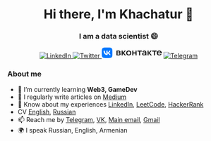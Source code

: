 <div id="header" align="center">
    <h1>Hi there, I'm Khachatur 👋</h1>
    <h3>I am a data scientist 😄</h3>
</div>

<div id="socials" align="center">
    <a href="https://www.linkedin.com/in/khachatur-karapetian-71a2aba2/">
    <img src="https://img.shields.io/badge/LinkedIn-blue?style=for-the-badge&logo=linkedin&logoColor=white" alt="LinkedIn"/>
  </a>
  <a href="twitter-url">
    <img src="https://img.shields.io/badge/Twitter-blue?style=for-the-badge&logo=twitter&logoColor=white" alt="Twitter"/>
  </a>
  <svg width="136" height="24" fill="none" xmlns="http://www.w3.org/2000/svg"><g clip-path="url(#new_logo_vk_with_text__a)"><g clip-path="url(#new_logo_vk_with_text__b)"><path fill-rule="evenodd" clip-rule="evenodd" d="M67 12.5c0 3.34-2.43 5.5-5.88 5.5-3.45 0-5.88-2.16-5.88-5.5S57.67 7 61.12 7C64.57 7 67 9.16 67 12.5Zm-9.22 0c0 2.07 1.35 3.5 3.34 3.5s3.34-1.43 3.34-3.5-1.35-3.45-3.34-3.45-3.34 1.38-3.34 3.45Zm-17.03-.21c.95-.44 1.56-1.18 1.56-2.33 0-1.73-1.58-2.96-3.87-2.96h-5.27v11h5.5c2.37 0 4.02-1.29 4.02-3.05 0-1.33-.87-2.32-1.94-2.66ZM35.6 9.01h2.83c.85 0 1.44.5 1.44 1.2s-.6 1.2-1.44 1.2h-2.83V9ZM38.67 16h-3.06V13.3h3.06c.96 0 1.59.55 1.59 1.36 0 .8-.63 1.33-1.59 1.33ZM51.84 18h3.19l-5.06-5.71L54.61 7h-2.9l-3.68 4.27h-.6V7H45v11h2.44v-4.38h.59l3.8 4.38ZM76.47 7v4.34h-4.93V7H69.1v11h2.43v-4.44h4.93V18h2.43V7h-2.43ZM86.9 18h-2.44V9.22h-3.8V7H90.7v2.22h-3.8V18Zm9.7-11c-2.14 0-4.02.89-4.57 2.8l2.24.37a2.38 2.38 0 0 1 2.2-1.25c1.33 0 2.12.9 2.22 2.33h-2.37c-3.23 0-4.84 1.42-4.84 3.45 0 2.05 1.59 3.3 3.83 3.3 1.8 0 3-.82 3.53-1.73l.5 1.73h1.8v-6.18c0-3.19-1.73-4.82-4.54-4.82Zm-.72 9.16c-1.19 0-1.95-.61-1.95-1.57 0-.84.62-1.43 2.48-1.43h2.3c0 1.8-1.14 3-2.83 3ZM113.73 18h-3.2l-3.8-4.38h-.6V18h-2.42V7h2.43v4.27h.59L110.4 7h2.9l-4.63 5.29 5.05 5.71Zm4.27 0h2.44V9.22h3.8V7H114.2v2.22h3.8V18Zm12.3-11c3.33 0 5.7 2.2 5.7 5.37 0 .3-.02.55-.04.79h-8.84c.23 1.69 1.46 2.83 3.32 2.83 1.29 0 2.3-.55 2.83-1.33l2.29.38c-.83 2.1-2.98 2.96-5.27 2.96-3.34 0-5.71-2.18-5.71-5.5s2.37-5.5 5.71-5.5Zm3.06 4.25A3.06 3.06 0 0 0 130.29 9a3 3 0 0 0-3.02 2.25h6.09Z" fill="currentColor"></path><path d="M11.5 24h1c5.44 0 8.15 0 9.83-1.68C24 20.64 24 17.92 24 12.5v-1.02c0-5.4 0-8.12-1.67-9.8C20.65 0 17.93 0 12.5 0h-1C6.06 0 3.35 0 1.67 1.68 0 3.36 0 6.08 0 11.5v1.02c0 5.4 0 8.12 1.68 9.8C3.36 24 6.08 24 11.5 24Z" fill="#07F"></path><path d="M12.77 17.29c-5.47 0-8.59-3.75-8.72-9.99h2.74c.09 4.58 2.11 6.52 3.71 6.92V7.3h2.58v3.95c1.58-.17 3.24-1.97 3.8-3.95h2.58a7.62 7.62 0 0 1-3.51 4.98 7.9 7.9 0 0 1 4.11 5.01h-2.84a4.94 4.94 0 0 0-4.14-3.57v3.57h-.31Z" fill="#fff"></path></g></g><defs><clipPath id="new_logo_vk_with_text__a"><path fill="#fff" transform="translate(.001)" d="M0 0h136v24H0z"></path></clipPath><clipPath id="new_logo_vk_with_text__b"><path fill="#fff" transform="translate(0 -12)" d="M0 0h136v48H0z"></path></clipPath></defs></svg>
  <a href="https://t.me/khachkara">
    <img src="https://img.shields.io/badge/Telegram-blue?style=for-the-badge&logo=telegram&logoColor=white" alt="Telegram"/>
  </a>
</div>

### About me
- 🌱 I’m currently learning **Web3, GameDev**
- 📝 I regularly write articles on [Medium](medium-link)
- 📄 Know about my experiences 
    [LinkedIn](https://www.linkedin.com/in/khachatur-karapetian-71a2aba2/), 
    [LeetCode](https://leetcode.com/KhachKara/), 
    [HackerRank](https://www.hackerrank.com/khachkara)
- CV 
    [English](https://cloud.mail.ru/public/a1dW/Yr1YwyjM1),
    [Russian](https://cloud.mail.ru/public/XcvN/GuPbWsaDG)
- 📫 Reach me by 
    [Telegram](https://t.me/khachkara),
    [VK](https://vk.com/id39817202/im),
    [Main email](mailto:khachatur2000@mail.ru),
    [Gmail](khachkara@gmail.com)
- 🌍 I speak Russian, English, Armenian

<!--
**KhachKara/KhachKara** is a ✨ _special_ ✨ repository because its `README.md` (this file) appears on your GitHub profile.

Here are some ideas to get you started:

- 🔭 I’m currently working on ...
- 🌱 I’m currently learning ...
- 👯 I’m looking to collaborate on ...
- 🤔 I’m looking for help with ...
- 💬 Ask me about ...
- 📫 How to reach me: ...
- 😄 Pronouns: ...
- ⚡ Fun fact: ...
-->

